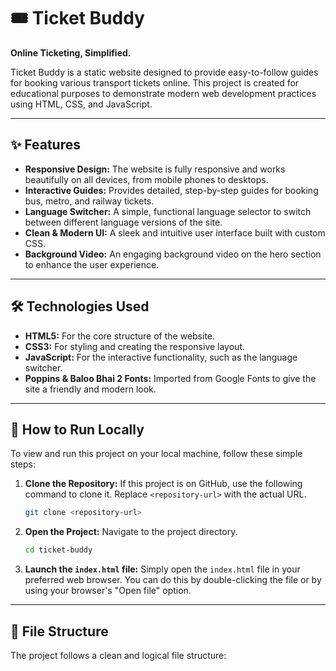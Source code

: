 # 🎟️ Ticket Buddy

**Online Ticketing, Simplified.**

Ticket Buddy is a static website designed to provide easy-to-follow guides for booking various transport tickets online. This project is created for educational purposes to demonstrate modern web development practices using HTML, CSS, and JavaScript.

---

## ✨ Features

- **Responsive Design:** The website is fully responsive and works beautifully on all devices, from mobile phones to desktops.
- **Interactive Guides:** Provides detailed, step-by-step guides for booking bus, metro, and railway tickets.
- **Language Switcher:** A simple, functional language selector to switch between different language versions of the site.
- **Clean & Modern UI:** A sleek and intuitive user interface built with custom CSS.
- **Background Video:** An engaging background video on the hero section to enhance the user experience.

---

## 🛠️ Technologies Used

- **HTML5:** For the core structure of the website.
- **CSS3:** For styling and creating the responsive layout.
- **JavaScript:** For the interactive functionality, such as the language switcher.
- **Poppins & Baloo Bhai 2 Fonts:** Imported from Google Fonts to give the site a friendly and modern look.

---

## 🚀 How to Run Locally

To view and run this project on your local machine, follow these simple steps:

1.  **Clone the Repository:**
    If this project is on GitHub, use the following command to clone it. Replace `<repository-url>` with the actual URL.
    ```bash
    git clone <repository-url>
    ```

2.  **Open the Project:**
    Navigate to the project directory.
    ```bash
    cd ticket-buddy
    ```

3.  **Launch the `index.html` file:**
    Simply open the `index.html` file in your preferred web browser. You can do this by double-clicking the file or by using your browser's "Open file" option.

---

## 📄 File Structure

The project follows a clean and logical file structure:
